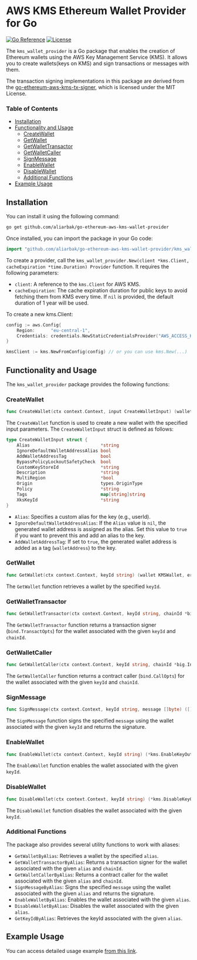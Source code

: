 # AWS KMS Ethereum Wallet Provider for Go

[![Go Reference](https://pkg.go.dev/badge/github.com/aliarbak/go-ethereum-aws-kms-wallet-provider.svg)](https://pkg.go.dev/github.com/aliarbak/go-ethereum-aws-kms-wallet-provider) [![License](https://img.shields.io/badge/License-MIT-blue.svg)](https://opensource.org/licenses/MIT)

The `kms_wallet_provider` is a Go package that enables the creation of Ethereum wallets using the AWS Key Management Service (KMS). It allows you to create  wallets(keys on KMS) and sign transactions or messages with them.

The transaction signing implementations in this package are derived from the [go-ethereum-aws-kms-tx-signer](https://github.com/welthee/go-ethereum-aws-kms-tx-signer), which is licensed under the MIT License.

### Table of Contents
- [Installation](#installation)
- [Functionality and Usage](#functionality-and-usage)
	- [CreateWallet](#createwallet)
	- [GetWallet](#getwallet)
	- [GetWalletTransactor](#getwallettransactor)
	- [GetWalletCaller](#getwalletcaller)
	- [SignMessage](#signmessage)
	- [EnableWallet](#enablewallet)
	- [DisableWallet](#disablewallet)
	- [Additional Functions](#additional-functions)
- [Example Usage](#example-usage)


## Installation

You can install it using the following command:

```bash
go get github.com/aliarbak/go-ethereum-aws-kms-wallet-provider
```

Once installed, you can import the package in your Go code:

```go
import "github.com/aliarbak/go-ethereum-aws-kms-wallet-provider/kms_wallet_provider"
```

To create a provider, call the `kms_wallet_provider.New(client *kms.Client, cacheExpiration *time.Duration) Provider` function. It requires the following parameters:

- `client`: A reference to the `kms.Client` for AWS KMS.
- `cacheExpiration`: The cache expiration duration for public keys to avoid fetching them from KMS every time. If `nil` is provided, the default duration of 1 year will be used.

To create a new kms.Client:
```go
config := aws.Config{
    Region:      "eu-central-1",
    Credentials: credentials.NewStaticCredentialsProvider("AWS_ACCESS_KEY_ID", "AWS_SECRET_ACCESS_KEY", ""),
}

kmsClient := kms.NewFromConfig(config) // or you can use kms.New(...)
```

## Functionality and Usage

The `kms_wallet_provider` package provides the following functions:

### CreateWallet

```go
func CreateWallet(ctx context.Context, input CreateWalletInput) (wallet KMSWallet, err error)
```

The `CreateWallet` function is used to create a new wallet with the specified input parameters. The `CreateWalletInput` struct is defined as follows:

```go
type CreateWalletInput struct {
	Alias                           *string
	IgnoreDefaultWalletAddressAlias bool
	AddWalletAddressTag             bool
	BypassPolicyLockoutSafetyCheck  bool
	CustomKeyStoreId                *string
	Description                     *string
	MultiRegion                     *bool
	Origin                          types.OriginType
	Policy                          *string
	Tags                            map[string]string
	XksKeyId                        *string
}
```

- `Alias`: Specifies a custom alias for the key (e.g., userId).
- `IgnoreDefaultWalletAddressAlias`: If the `Alias` value is `nil`, the generated wallet address is assigned as the alias. Set this value to `true` if you want to prevent this and add an alias to the key.
- `AddWalletAddressTag`: If set to `true`, the generated wallet address is added as a tag (`walletAddress`) to the key.

### GetWallet

```go
func GetWallet(ctx context.Context, keyId string) (wallet KMSWallet, err error)
```

The `GetWallet` function retrieves a wallet by the specified `keyId`.

### GetWalletTransactor

```go
func GetWalletTransactor(ctx context.Context, keyId string, chainId *big.Int) (*bind.TransactOpts, error)
```

The `GetWalletTransactor` function returns a transaction signer (`bind.TransactOpts`) for the wallet associated with the given `keyId` and `chainId`.

### GetWalletCaller

```go
func GetWalletCaller(ctx context.Context, keyId string, chainId *big.Int) (*bind.CallOpts, error)
```

The `GetWalletCaller` function returns a contract caller (`bind.CallOpts`) for the wallet associated with the given `keyId` and `chainId`.

### SignMessage

```go
func SignMessage(ctx context.Context, keyId string, message []byte) ([]byte, error)
```

The `SignMessage` function signs the specified `message` using the wallet associated with the given `keyId` and returns the signature.

### EnableWallet

```go
func EnableWallet(ctx context.Context, keyId string) (*kms.EnableKeyOutput, error)
```

The `EnableWallet` function enables the wallet associated with the given `keyId`.

### DisableWallet

```go
func DisableWallet(ctx context.Context, keyId string) (*kms.DisableKeyOutput, error)
```

The `DisableWallet` function disables the wallet associated with the given `keyId`.

### Additional Functions

The package also provides several utility functions to work with aliases:

- `GetWalletByAlias`: Retrieves a wallet by the specified `alias`.
- `GetWalletTransactorByAlias`: Returns a transaction signer for the wallet associated with the given `alias` and `chainId`.
- `GetWalletCallerByAlias`: Returns a contract caller for the wallet associated with the given `alias` and `chainId`.
- `SignMessageByAlias`: Signs the specified `message` using the wallet associated with the given `alias` and returns the signature.
- `EnableWalletByAlias`: Enables the wallet associated with the given `alias`.
- `DisableWalletByAlias`: Disables the wallet associated with the given `alias`.
- `GetKeyIdByAlias`: Retrieves the keyId associated with the given `alias`.

## Example Usage
You can access detailed usage example [from this link](https://github.com/aliarbak/go-ethereum-aws-kms-wallet-provider/example/readme.md).